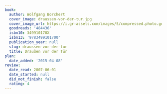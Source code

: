 ```yaml
---
book:
  author: Wolfgang Borchert
  cover_image: draussen-vor-der-tur.jpg
  cover_image_url: https://i.gr-assets.com/images/S/compressed.photo.goodreads.com/books/1412606809l/484436.jpg
  goodreads: '484436'
  isbn10: 349910170X
  isbn13: '9783499101700'
  publication_year: null
  slug: draussen-vor-der-tur
  title: Draußen vor der Tür
plan:
  date_added: '2015-04-08'
review:
  date_read: 2007-06-01
  date_started: null
  did_not_finish: false
  rating: 4
---
```

